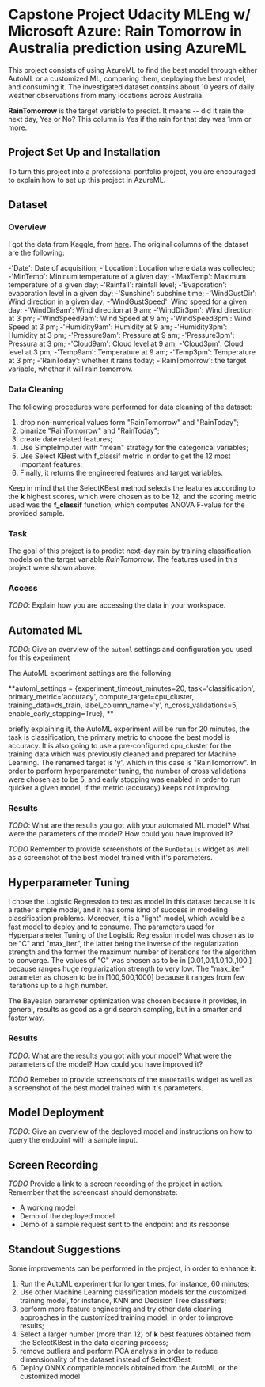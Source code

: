# Capstone Project Udacity MLEng w/ Microsoft Azure: Rain Tomorrow in Australia prediction using AzureML

This project consists of using AzureML to find the best model through either AutoML or a customized ML, comparing them, deploying the best model, and consuming it. 
The investigated dataset contains about 10 years of daily weather observations from many locations across Australia.

**RainTomorrow** is the target variable to predict. 
It means -- did it rain the next day, Yes or No? 
This column is Yes if the rain for that day was 1mm or more.

## Project Set Up and Installation
To turn this project into a professional portfolio project, 
you are encouraged to explain how to set up this project in AzureML.

## Dataset

### Overview
I got the data from Kaggle, from [here](https://www.kaggle.com/datasets/jsphyg/weather-dataset-rattle-package?resource=download).
The original columns of the dataset are the following:

-'Date': Date of acquisition;
-'Location': Location where data was collected;
-'MinTemp': Mininum temperature of a given day;
-'MaxTemp': Maximum temperature of a given day;
-'Rainfall': rainfall level;
-'Evaporation': evaporation level in a given day;
-'Sunshine': subshine time;
-'WindGustDir': Wind direction in a given day;
-'WindGustSpeed': Wind speed for a given day;
-'WindDir9am': Wind direction at 9 am;
-'WindDir3pm': Wind direction at 3 pm;
-'WindSpeed9am': Wind Speed at 9 am;
-'WindSpeed3pm': Wind Speed at 3 pm;
-'Humidity9am': Humidity at 9 am;
-'Humidity3pm': Humidity at 3 pm;
-'Pressure9am': Pressure at 9 am;
-'Pressure3pm': Pressura at 3 pm;
-'Cloud9am': Cloud level at 9 am;
-'Cloud3pm': Cloud level at 3 pm;
-'Temp9am': Temperature at 9 am;
-'Temp3pm': Temperature at 3 pm;
-'RainToday': whether it rains today;
-'RainTomorrow': the target variable, whether it will rain tomorrow.

### Data Cleaning

The following procedures were performed for data cleaning of the dataset:

1. drop non-numerical values form "RainTomorrow" and "RainToday";
2. binarize "RainTomorrow" and "RainToday";
3. create date related features;
4. Use SimpleImputer with "mean" strategy for the categorical variables;
5. Use Select KBest with f_classif metric in order to get the 12 most important features;
6. Finally, it returns the engineered features and target variables.

Keep in mind that the SelectKBest method selects the features according to the **k** highest scores, which were chosen as to be 12, and the scoring metric used was the **f_classif** function, which computes ANOVA F-value for the provided sample.


### Task
The goal of this project is to predict next-day rain by training classification models on the target variable *RainTomorrow*.
The features used in this project were shown above.

### Access
*TODO*: Explain how you are accessing the data in your workspace.

## Automated ML
*TODO*: Give an overview of the `automl` settings and configuration you used for this experiment

The AutoML experiment settings are the following:

**automl_settings = {experiment_timeout_minutes=20,
    task='classification',
    primary_metric='accuracy',
    compute_target=cpu_cluster,
    training_data=ds_train,
    label_column_name='y',
    n_cross_validations=5,
    enable_early_stopping=True},
**

briefly explaining it, the AutoML experiment will be run for 20 minutes, the task is classification, the  primary metric to choose the best model is accuracy.
It is also going to use a pre-configured cpu_cluster for the training data which was previously cleaned and prepared for Machine Learning.
The renamed target is 'y', which in this case is "RainTomorrow".
In order to perform hyperparameter tuning, the number of cross validations were chosen as to be 5, and early stopping was enabled in order to run quicker a given model, if the metric (accuracy) keeps not improving.

### Results
*TODO*: What are the results you got with your automated ML model? 
What were the parameters of the model? How could you have improved it?

*TODO* Remember to provide screenshots of the `RunDetails` widget as well as a screenshot of the best model trained with it's parameters.

## Hyperparameter Tuning
I chose the Logistic Regression to test as model in this dataset because it is a rather simple model, and it has some kind of success in modeling classification problems.
Moreover, it is a "light" model, which would be a fast model to deploy and to consume.
The parameters used for Hyperparameter Tuning of the Logistic Regression model was chosen as to be "C" and "max_iter", the latter being the inverse of the regularization strength and the former the maximum number of iterations for the algorithm to converge. 
The values  of "C" was chosen as to be in [0.01,0.1,1.0,10.,100.] because ranges huge regularization strength to very low.
The "max_iter" parameter as chosen to be in [100,500,1000] because it ranges from few iterations up to a high number.

The Bayesian parameter optimization was chosen because it provides, in general, results as good as a grid search sampling, but in a smarter and faster way.

### Results
*TODO*: What are the results you got with your model? 
What were the parameters of the model? 
How could you have improved it?



*TODO* Remeber to provide screenshots of the `RunDetails` widget as well as a screenshot of the best model trained with it's parameters.



## Model Deployment
*TODO*: Give an overview of the deployed model and instructions on how to query the endpoint with a sample input.

## Screen Recording
*TODO* Provide a link to a screen recording of the project in action. 
Remember that the screencast should demonstrate:
- A working model
- Demo of the deployed  model
- Demo of a sample request sent to the endpoint and its response

## Standout Suggestions

Some improvements can be performed in the project, in order to enhance it:

1. Run the AutoML experiment for longer times, for instance, 60 minutes;
2. Use other Machine Learning classification models for the customized training model, for instance, KNN and Decision Tree classifiers;
3. perform more feature engineering and try other data cleaning approaches in the customized training model, in order to improve results;
4. Select a larger number (more than 12) of **k** best features obtained from the SelectKBest in the data cleaning process;
5. remove outliers and perform PCA analysis in order to reduce dimensionality of the dataset instead of SelectKBest;
6. Deploy ONNX compatible models obtained from the AutoML or the customized model.





